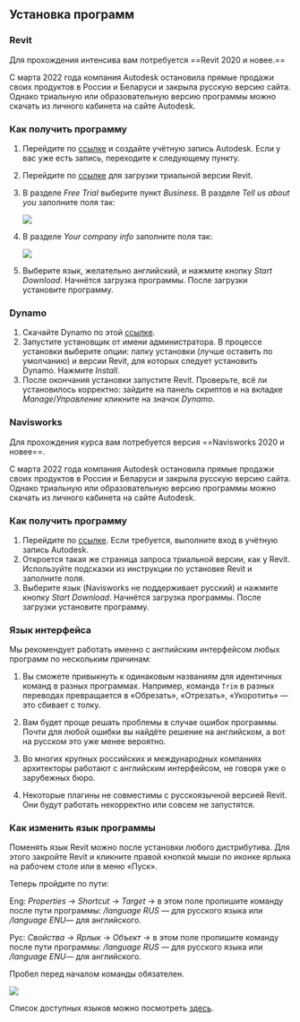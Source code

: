 ## Установка программ

### Revit  

Для прохождения интенсива вам потребуется ==Revit 2020 и новее.==

С марта 2022 года компания Autodesk остановила прямые продажи своих продуктов в России и Беларуси и закрыла русскую версию сайта. Однако триальную или образовательную версию программы можно скачать из личного кабинета на сайте Autodesk.

### Как получить программу

1. Перейдите по [ссылке](https://accounts.autodesk.com/register) и создайте учётную запись Autodesk. Если у вас уже есть запись, переходите к следующему пункту.

2. Перейдите по [ссылке](https://www.autodesk.com/products/revit/trial-intake) для загрузки триальной версии Revit.

3. В разделе _Free Trial_ выберите пункт _Business_. В разделе _Tell us about you_ заполните поля так:

    ![](/img/RPR_10/1647590903__D0_A1_D0_BD_D0_B8_D0_BC_D0_BE_D0_BA_20_D1_8D_D0_BA_D1_80_D0_B0_D0_BD_D0_B0_202022-03-16_20_D0_B2_2014.27.43.png)
4. В разделе _Your company info_ заполните поля так:

    ![](/img/RPR_10/1647590981__D0_A1_D0_BD_D0_B8_D0_BC_D0_BE_D0_BA_20_D1_8D_D0_BA_D1_80_D0_B0_D0_BD_D0_B0_202022-03-16_20_D0_B2_2014.32.06.png)

5. Выберите язык, желательно английский, и нажмите кнопку _Start Download_. Начнётся загрузка программы. После загрузки установите программу.

### Dynamo  

1. Скачайте Dynamo по этой [ссылке](https://dyn-builds-data.s3-us-west-2.amazonaws.com/DynamoInstall2.0.1.exe).
2. Запустите установщик от имени администратора. В процессе установки выберите опции: папку установки (лучше оставить по умолчанию) и версии Revit, для которых следует установить Dynamo. Нажмите _Install_.
3. После окончания установки запустите Revit. Проверьте, всё ли установилось корректно: зайдите на панель скриптов и на вкладке _Manage_/_Управление_ кликните на значок _Dynamo_.

### Navisworks  

Для прохождения курса вам потребуется версия ==Navisworks 2020 и новее==.

С марта 2022 года компания Autodesk остановила прямые продажи своих продуктов в России и Беларуси и закрыла русскую версию сайта. Однако триальную или образовательную версию программы можно скачать из личного кабинета на сайте Autodesk.

### Как получить программу

1. Перейдите по [ссылке](https://www.autodesk.com/products/navisworks/trial-intake). Если требуется, выполните вход в учётную запись Autodesk.
2. Откроется такая же страница запроса триальной версии, как у Revit. Используйте подсказки из инструкции по установке Revit и заполните поля.
3. Выберите язык (Navisworks не поддерживает русский) и нажмите кнопку _Start Download_. Начнётся загрузка программы. После загрузки установите программу.

### Язык интерфейса  

Мы рекомендует работать именно с английским интерфейсом любых программ по нескольким причинам:

1. Вы сможете привыкнуть к одинаковым названиям для идентичных команд в разных программах. Например, команда `Trim` в разных переводах превращается в «Обрезать», «Отрезать», «Укоротить» — это сбивает с толку.

2. Вам будет проще решать проблемы в случае ошибок программы. Почти для любой ошибки вы найдёте решение на английском, а вот на русском это уже менее вероятно.

3. Во многих крупных российских и международных компаниях архитекторы работают с английским интерфейсом, не говоря уже о зарубежных бюро.

4. Некоторые плагины не совместимы с русскоязычной версией Revit. Они будут работать некорректно или совсем не запустятся.

### Как изменить язык программы  

Поменять язык Revit можно после установки любого дистрибутива. Для этого закройте Revit и кликните правой кнопкой мыши по иконке ярлыка на рабочем столе или в меню «Пуск».

Теперь пройдите по пути:

Eng: _Properties_ → _Shortcut_ → _Target_ → в этом поле пропишите команду после пути программы: _/language RUS_ — для русского языка или _/language ENU_— для английского.

Рус: _Свойства_ → _Ярлык_ → _Объект_ → в этом поле пропишите команду после пути программы: _/language RUS_ — для русского языка или _/language ENU_— для английского.

Пробел перед началом команды обязателен.

![](/img/RPR_10/1649924916_change_20language_20revit.jpg)

Список доступных языков можно посмотреть [здесь](https://knowledge.autodesk.com/ru/support/revit/troubleshooting/caas/CloudHelp/cloudhelp/2020/RUS/Revit-Installation/files/GUID-BD09C1B4-5520-475D-BE7E-773642EEBD6C-htm.html).
